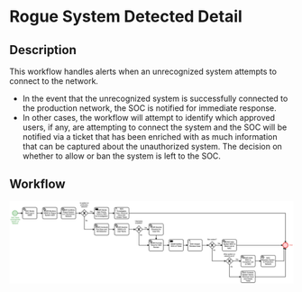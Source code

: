 # Rogue System Detected Detail

## Description
This workflow handles alerts when an unrecognized system attempts to connect to the 
network.

- In the event that the unrecognized system is successfully connected to the production
network, the SOC is notified for immediate response.
- In other cases, the workflow will attempt to identify which approved users, if any,
are attempting to connect the system and the SOC will be notified via a ticket that has
been enriched with as much information that can be captured about the unauthorized 
system.  The decision on whether to allow or ban the system is left to the SOC.

## Workflow 

![Rogue System Detected](Rogue_System_Detected.png)
